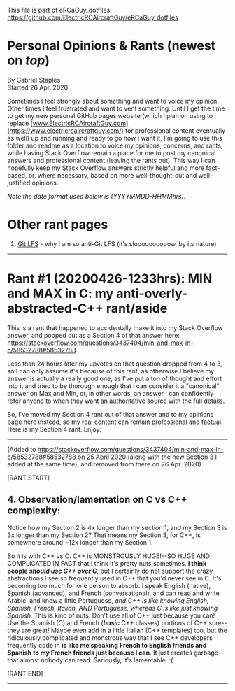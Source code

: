 This file is part of eRCaGuy_dotfiles: https://github.com/ElectricRCAircraftGuy/eRCaGuy_dotfiles


# Personal Opinions & Rants (newest on _top_)

By Gabriel Staples  
Started 26 Apr. 2020

Sometimes I feel strongly about something and want to voice my opinion. Other times I feel frustrated and want to vent something. Until I get the time to get my new personal GitHub pages website (which I plan on using to replace [www.ElectricRCAircraftGuy.com](https://www.electricrcaircraftguy.com/) for professional content eventually as well) up and running and ready to go how I want it, I'm going to use this folder and readme as a location to voice my opinions, concerns, and rants, while having Stack Overflow remain a place for me to post my canonical answers and professional content (leaving the rants out). This way I can hopefully keep my Stack Overflow answers strictly helpful and more fact-based, or, where necessary, based on more well-thought-out and well-justified opinions. 

_Note the date format used below is (YYYYMMDD-HHMMhrs)._


# Other rant pages

1. [Git LFS](git_lfs.md) - why I am so anti-Git LFS (it's sloooooooooow, by its nature)

---


# Rant #1 (20200426-1233hrs): MIN and MAX in C: my anti-overly-abstracted-C++ rant/aside

This is a rant that happened to accidentally make it into my Stack Overflow answer, and popped out as a Section 4 of that answer here: https://stackoverflow.com/questions/3437404/min-and-max-in-c/58532788#58532788.

Less than 24 hours later my upvotes on that question dropped from 4 to 3, so I can only assume it's because of this rant, as otherwise I believe my answer is actually a really good one, as I've put a ton of thought and effort into it and tried to be thorough enough that I can consider it a "canonical" answer on Max and Min, or, in other words, an answer I can confidently refer anyone to when they want an authoritative source with the full details.

So, I've moved my Section 4 rant out of that answer and to my opinions page here instead, so my real content can remain professional and factual. Here is my Section 4 rant. Enjoy:

---

(Added to https://stackoverflow.com/questions/3437404/min-and-max-in-c/58532788#58532788 on 25 April 2020 (along with the new Section 3 I added at the same time), and removed from there on 26 Apr. 2020)

[RANT START]

## 4. Observation/lamentation on C vs C++ complexity:

Notice how my Section 2 is 4x longer than my section 1, and my Section 3 is 3x longer than my Section 2? That means my Section 3, for C++, is somewhere around ~12x longer than my Section 1. 

So it is with C++ vs C. C++ is MONSTROUSLY HUGE!--SO HUGE AND COMPLICATED IN FACT that I think it's pretty nuts sometimes. **I think people _should use C++ over C_**, but I certainly do not support the crazy abstractions I see so frequently used in C++ that you'd never see in C. It's becoming too much for one person to absorb. I speak English (native), Spanish (advanced), and French (conversational), and can read and write Arabic, and know a little Portuguese, _and C++ is like knowing English, Spanish, French, Italian, AND Portuguese, whereas C is like just knowing Spanish._ This is kind of nuts. Don't use all of C++ just because you can! Use the Spanish (C) and French (*****basic***** C++ classes) portions of C++ sure--they are great! Maybe even add in a little Italian (C++ templates) too, but the ridiculously complicated and monstrous way that I see C++ developers frequently code in **is like me speaking French to English friends and Spanish to my French friends just because I can**. It just creates garbage--that almost nobody can read. Seriously, it's lamentable. :(

[RANT END]

---



